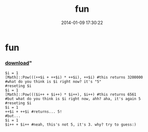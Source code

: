 ﻿---
pid:            4786
parent:         0
children:       
poster:         greg zakharov
title:          fun
date:           2014-01-09 17:30:22
format:         posh
---

# fun

### [download](4786.ps1)"



```posh
$i = 1
[Math]::Pow(((++$i + ++$i) * ++$i), ++$i) #this returns 3200000
#what do you think is $i right now? it's "5"
#reseting $i
$i = 1
[Math]::Pow((($i++ + $i++) * $i++), $i++) #this returns 6561
#but what do you think is $i right now, ahh? aha, it's again 5
#reseting $i
$i = 1
++$i + ++$i #returns... 5!
#but...
$i = 1
$i++ + $i++ #neah, this's not 5, it's 3. why? try to guess:)
```
